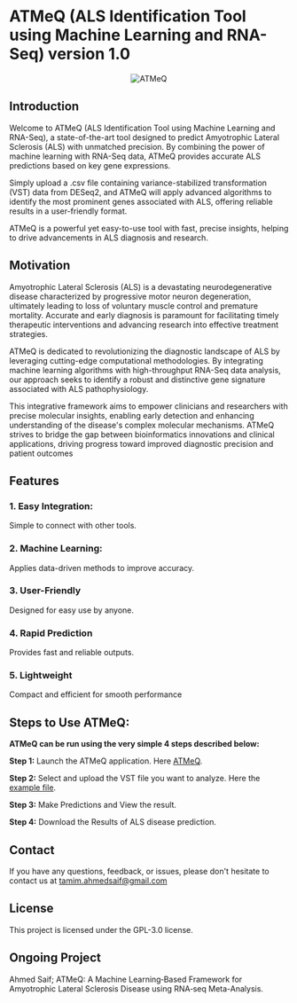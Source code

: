 # ATMeQ (ALS Identification Tool using Machine Learning and RNA-Seq) version 1.0
<p align="center">
<img src="https://github.com/user-attachments/assets/40e3bb93-0e9d-4755-8cc4-8977797ede6b" alt="ATMeQ" />
</p>

## Introduction
Welcome to ATMeQ (ALS Identification Tool using Machine Learning and RNA-Seq), a state-of-the-art tool designed to predict Amyotrophic Lateral Sclerosis (ALS) with unmatched precision. By combining the power of machine learning with RNA-Seq data, ATMeQ provides accurate ALS predictions based on key gene expressions.

Simply upload a .csv file containing variance-stabilized transformation (VST) data from DESeq2, and ATMeQ will apply advanced algorithms to identify the most prominent genes associated with ALS, offering reliable results in a user-friendly format. 

ATMeQ is a powerful yet easy-to-use tool with fast, precise insights, helping to drive advancements in ALS diagnosis and research.


## Motivation
Amyotrophic Lateral Sclerosis (ALS) is a devastating neurodegenerative disease characterized by progressive motor neuron degeneration, ultimately leading to loss of voluntary muscle control and premature mortality. Accurate and early diagnosis is paramount for facilitating timely therapeutic interventions and advancing research into effective treatment strategies.

ATMeQ is dedicated to revolutionizing the diagnostic landscape of ALS by leveraging cutting-edge computational methodologies. By integrating machine learning algorithms with high-throughput RNA-Seq data analysis, our approach seeks to identify a robust and distinctive gene signature associated with ALS pathophysiology.

This integrative framework aims to empower clinicians and researchers with precise molecular insights, enabling early detection and enhancing understanding of the disease's complex molecular mechanisms. ATMeQ strives to bridge the gap between bioinformatics innovations and clinical applications, driving progress toward improved diagnostic precision and patient outcomes 

## Features
### 1. Easy Integration: 
Simple to connect with other tools.
### 2. Machine Learning:
Applies data-driven methods to improve accuracy.
### 3. User-Friendly
Designed for easy use by anyone.
### 4. Rapid Prediction 
Provides fast and reliable outputs.
### 5. Lightweight
Compact and efficient for smooth performance


## Steps to Use ATMeQ:

**ATMeQ can be run using the very simple 4 steps described below:**

**Step 1:** Launch the ATMeQ application. Here [ATMeQ](https://colab.research.google.com/github/saiflab/ATMeQ/blob/main/ATMeQ.ipynb).


**Step 2:** Select and upload the VST file you want to analyze. Here the [example file](https://github.com/saiflab/ATMeQ/blob/main/VST%20File%20(example).csv).


**Step 3:** Make Predictions and View the result. 


**Step 4:** Download the Results of ALS disease prediction. 


## Contact

If you have any questions, feedback, or issues, please don't hesitate to contact us at tamim.ahmedsaif@gmail.com

## License

This project is licensed under the GPL-3.0 license.

## Ongoing Project

Ahmed Saif;  ATMeQ: A Machine Learning‑Based Framework for Amyotrophic Lateral Sclerosis Disease using RNA‑seq Meta-Analysis. 
